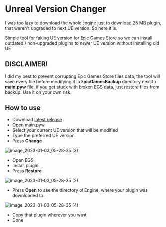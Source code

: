 # Unreal Version Changer
I was too lazy to download the whole engine just to download 25 MB plugin, that weren't upgraded to next UE version. So here it is.

Simple tool for faking UE version for Epic Games Store so we can install outdated / non-upgraded plugins to newer UE version without installing old UE

## DISCLAIMER!
I did my best to prevent corrupting Epic Games Store files data, the tool will save every file before modifying it in **EpicGamesBackup** directory next to **main.pyw** file. if you get stuck with broken EGS data, just restore files from backup. Use it on your own risk.

## How to use
- Download [latest release](https://github.com/Gradess2019/UnrealVersionChanger/releases/latest)
- Open main.pyw
- Select your current UE version that will be modified
- Type the preferred UE version
- Press **Change** 

![image_2023-01-03_05-28-35 (3)](https://user-images.githubusercontent.com/38568823/210301094-558b09d7-3e9a-4e6b-8aad-b18eaaecb232.png)

- Open EGS
- Install plugin
- Press **Restore**

![image_2023-01-03_05-28-35 (2)](https://user-images.githubusercontent.com/38568823/210301093-d85a2a33-ef8e-47ed-ae16-814307882139.png)

- Press **Open** to see the directory of Engine, where your plugin was downloaded to.

![image_2023-01-03_05-28-35 (4)](https://user-images.githubusercontent.com/38568823/210301095-783a390b-f78d-4ee6-9c70-cfaffa4bea94.png)

- Copy that plugin wherever you want
- Done
